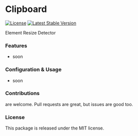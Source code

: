 # Clipboard

[![License](https://poser.pugx.org/liberu-ui/clipboard/license)](https://packagist.org/packages/liberu-ui/clipboard)
[![Latest Stable Version](https://poser.pugx.org/liberu-ui/clipboard/version)](https://packagist.org/packages/liberu-ui/clipboard)

Element Resize Detector

### Features

- soon

### Configuration & Usage

- soon

### Contributions

are welcome. Pull requests are great, but issues are good too.

### License

This package is released under the MIT license.